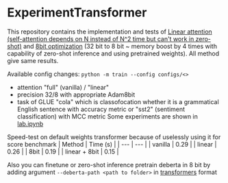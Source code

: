 # ExperimentTransformer

This repository contains the implementation and tests of [Linear attention (self-attention depends on N instead of N^2 time but can't work in zero-shot)](https://arxiv.org/pdf/2006.16236.pdf) and [8bit optimization](https://arxiv.org/pdf/2010.13382.pdf) (32 bit to 8 bit ~ memory boost by 4 times with capability of zero-shot inference and using pretrained weights). All method give same results.

Available config changes:
```python -m train --config configs/<>```
- attention "full" (vanilla) / "linear"
- precision 32/8 with appropriate Adam8bit
- task of GLUE "cola" which is classofocation whether it is a grammatical English sentence with accuracy metric or "sst2" (sentiment classification) with MCC metric
Some experiments are shown in [lab.ipynb](https://github.com/danasone/ExperimentTransformer/lab.ipynb)

Speed-test on default weights transformer because of uselessly using it for score benchmark
| Method | Time (s) |
| --- | --- |
| vanilla | 0.29 |
| linear | 0.26 |
| 8bit | 0.19 |
| linear + 8bit | 0.15 |

Also you can finetune or zero-shot inference pretrain deberta in 8 bit by adding argument ```--deberta-path <path to folder>``` in [transformers](https://github.com/huggingface/transformers) format
